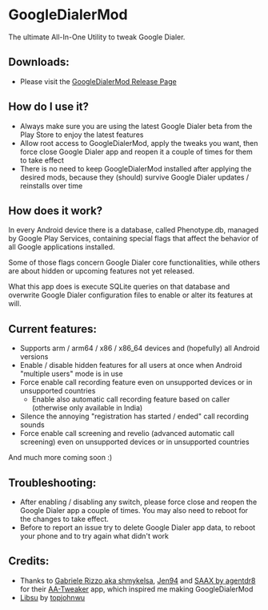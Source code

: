 # GoogleDialerMod
The ultimate All-In-One Utility to tweak Google Dialer.


## Downloads:
 - Please visit the [GoogleDialerMod Release Page](https://github.com/jacopotediosi/GoogleDialerMod/releases)


## How do I use it?
- Always make sure you are using the latest Google Dialer beta from the Play Store to enjoy the latest features
- Allow root access to GoogleDialerMod, apply the tweaks you want, then force close Google Dialer app and reopen it a couple of times for them to take effect
- There is no need to keep GoogleDialerMod installed after applying the desired mods, because they (should) survive Google Dialer updates / reinstalls over time


## How does it work?
In every Android device there is a database, called Phenotype.db, managed by Google Play Services, containing special flags that affect the behavior of all Google applications installed.

Some of those flags concern Google Dialer core functionalities, while others are about hidden or upcoming features not yet released.

What this app does is execute SQLite queries on that database and overwrite Google Dialer configuration files to enable or alter its features at will.


## Current features:
- Supports arm / arm64 / x86 / x86_64 devices and (hopefully) all Android versions
- Enable / disable hidden features for all users at once when Android "multiple users" mode is in use
- Force enable call recording feature even on unsupported devices or in unsupported countries
    - Enable also automatic call recording feature based on caller (otherwise only available in India)
- Silence the annoying "registration has started / ended" call recording sounds
- Force enable call screening and revelio (advanced automatic call screening) even on unsupported devices or in unsupported countries

And much more coming soon :)


## Troubleshooting:
- After enabling / disabling any switch, please force close and reopen the Google Dialer app a couple of times. You may also need to reboot for the changes to take effect.
- Before to report an issue try to delete Google Dialer app data, to reboot your phone and to try again what didn't work


## Credits:
- Thanks to [Gabriele Rizzo aka shmykelsa](https://github.com/shmykelsa), [Jen94](https://github.com/jen94) and [SAAX by agentdr8](https://gitlab.com/agentdr8/saax) for their [AA-Tweaker](https://github.com/shmykelsa/AA-Tweaker) app, which inspired me making GoogleDialerMod
- [Libsu](https://github.com/topjohnwu/libsu) by [topjohnwu](https://github.com/topjohnwu)
